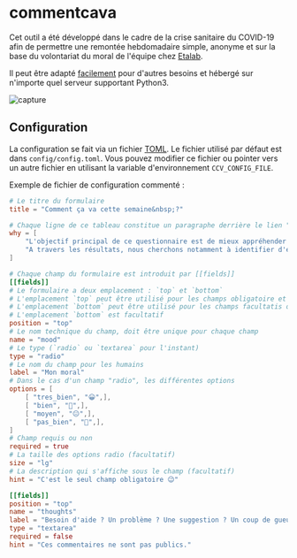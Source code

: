 # commentcava

Cet outil a été développé dans le cadre de la crise sanitaire du COVID-19 afin de permettre une remontée hebdomadaire simple, anonyme et sur la base du volontariat du moral de l'équipe chez [Etalab](https://www.etalab.gouv.fr).

Il peut être adapté [facilement](Configuration) pour d'autres besoins et hébergé sur n'importe quel serveur supportant Python3.

![capture](capture.png)

## Configuration

La configuration se fait via un fichier [TOML](https://github.com/toml-lang/toml). Le fichier utilisé par défaut est dans `config/config.toml`. Vous pouvez modifier ce fichier ou pointer vers un autre fichier en utilisant la variable d'environnement `CCV_CONFIG_FILE`.

Exemple de fichier de configuration commenté :

```toml
# Le titre du formulaire
title = "Comment ça va cette semaine&nbsp;?"

# Chaque ligne de ce tableau constitue un paragraphe derrière le lien "Pourquoi ce questionnaire"
why = [
    "L'objectif principal de ce questionnaire est de mieux appréhender le moral à Etalab pendant le confinement, semaine par semaine. Un autre objectif est de permettre à chacun et chacune de s'exprimer de manière anonyme si il ou elle le souhaite.",
    "A travers les résultats, nous cherchons notamment à identifier d'éventuelles baisses de moral collectives, voire individuelles à travers le champ texte libre.",
]

# Chaque champ du formulaire est introduit par [[fields]]
[[fields]]
# Le formulaire a deux emplacement : `top` et `bottom`
# L'emplacement `top` peut être utilisé pour les champs obligatoire et les plus importants
# L'emplacement `bottom` peut être utilisé pour les champs facultatis ou moins importants
# L'emplacement `bottom` est facultatif
position = "top"
# Le nom technique du champ, doit être unique pour chaque champ
name = "mood"
# Le type (`radio` ou `textarea` pour l'instant)
type = "radio"
# Le nom du champ pour les humains
label = "Mon moral"
# Dans le cas d'un champ "radio", les différentes options
options = [
    [ "tres_bien", "😀",],
    [ "bien", "🙂",],
    [ "moyen", "😐",],
    [ "pas_bien", "🙁",],
]
# Champ requis ou non
required = true
# La taille des options radio (facultatif)
size = "lg"
# La description qui s'affiche sous le champ (facultatif)
hint = "C'est le seul champ obligatoire 😉"

[[fields]]
position = "top"
name = "thoughts"
label = "Besoin d'aide ? Un problème ? Une suggestion ? Un coup de gueule ? C'est ici !"
type = "textarea"
required = false
hint = "Ces commentaires ne sont pas publics."
```

